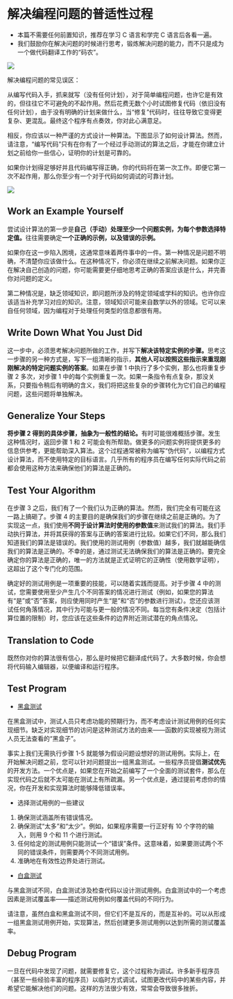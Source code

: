 # 解决编程问题的普适性过程

- 本篇不需要任何前置知识，推荐在学习 C 语言和学完 C 语言后各看一遍。
- 我们鼓励你在解决问题的时候进行思考，锻炼解决问题的能力，而不只是成为一个做代码翻译工作的“码农”。

![](https://cdn.xyxsw.site/YAOvb6gquofiAYxsn3tcxcCYngf.png)

解决编程问题的常见误区：

从编写代码入手，抓来就写（没有任何计划），对于简单编程问题，也许它是有效的，但往往它不可避免的不起作用。然后花费无数个小时试图修复代码（依旧没有任何计划），由于没有明确的计划来做什么，当“修复”代码时，往往导致它变得更复杂、更混乱。最终这个程序有点奏效，你对此心满意足。

相反，你应该以一种严谨的方式设计一种算法。下图显示了如何设计算法。然而，请注意，“编写代码”只有在你有了一个经过手动测试的算法之后，才能在你建立计划之前给你一些信心，证明你的计划是可靠的。

如果你计划得足够好并且代码编写得正确，你的代码将在第一次工作。即便它第一次不起作用，那么你至少有一个对于代码如何调试的可靠计划。

![](https://cdn.xyxsw.site/HMipbO4vSoM3jhxSZ7Kcuddqnxh.png)

## Work an Example Yourself

尝试设计算法的第一步是<strong>自己（手动）处理至少一个问题实例，为每个参数选择特定值。</strong>往往需要确定<strong>一个正确的示例，以及错误的示例。</strong>

如果你在这一步陷入困境，这通常意味着两件事中的一件。第一种情况是问题不明确，不清楚你应该做什么。在这种情况下，你必须在继续之前解决问题。如果你正在解决自己创造的问题，你可能需要更仔细地思考正确的答案应该是什么，并完善你对问题的定义。

第二种情况是，缺乏领域知识，即问题所涉及的特定领域或学科的知识。也许你应该适当补充学习对应的知识。注意，领域知识可能来自数学以外的领域。它可以来自任何领域，因为编程对于处理任何类型的信息都很有用。

## Write Down What You Just Did

这一步中，必须思考解决问题所做的工作，并写下<strong>解决该特定实例的步骤。</strong>思考这一步骤的另一种方式是，写下一组清晰的指示，<strong>其他人可以按照这些指示来重现刚刚解决的特定问题实例的答案</strong>。如果在步骤 1 中执行了多个实例，那么也将重复步骤 2 多次，对步骤 1 中的每个实例重复一次。如果一条指令有点复杂，那没关系，只要指令稍后有明确的含义，我们将把这些复杂的步骤转化为它们自己的编程问题，这些问题将单独解决。

## Generalize Your Steps

<strong>将步骤 2 得到的具体步骤，抽象为一般性的结论。</strong>有时可能很难概括步骤。发生这种情况时，返回步骤 1 和 2 可能会有所帮助。做更多的问题实例将提供更多的信息供参考，更能帮助深入算法。这个过程通常被称为编写“伪代码”，以编程方式设计算法，而不使用特定的目标语言。几乎所有的程序员在编写任何实际代码之前都会使用这种方法来确保他们的算法是正确的。

## Test Your Algorithm

在步骤 3 之后，我们有了一个我们认为正确的算法。然而，我们完全有可能在这一路上搞砸了。步骤 4 的主要目的是确保我们的步骤在继续之前是正确的。为了实现这一点，我们使用<strong>不同于设计算法时使用的参数值</strong>来测试我们的算法。我们手动执行算法，并将其获得的答案与正确的答案进行比较。如果它们不同，那么我们知道我们的算法是错误的。我们使用的测试用例（参数值）越多，我们就越能确信我们的算法是正确的。不幸的是，通过测试无法确保我们的算法是正确的。要完全确定你的算法是正确的，唯一的方法就是正式证明它的正确性（使用数学证明），这超出了这个专门化的范围。

确定好的测试用例是一项重要的技能，可以随着实践而提高。对于步骤 4 中的测试，您需要使用至少产生几个不同答案的情况进行测试（例如，如果您的算法有“是”或“否”答案，则应使用同时产生“是”和“否”的参数进行测试）。您还应该测试任何角落情况，其中行为可能与更一般的情况不同。每当您有条件决定（包括计算位置的限制）时，您应该在这些条件的边界附近测试潜在的角点情况。

## Translation to Code

既然你对你的算法很有信心，那么是时候把它翻译成代码了。大多数时候，你会想将代码输入编辑器，以便编译和运行程序。

## Test Program

- [黑盒测试](https://zh.wikipedia.org/wiki/%E9%BB%91%E7%9B%92%E6%B5%8B%E8%AF%95)

在黑盒测试中，测试人员只考虑功能的预期行为，而不考虑设计测试用例的任何实现细节。缺乏对实现细节的访问是这种测试方法的由来——函数的实现被视为测试人员无法查看的“黑盒子”。

事实上我们无需执行步骤 1-5 就能够为假设问题设想好的测试用例。实际上，在开始解决问题之前，您可以针对问题提出一组黑盒测试。一些程序员提倡<strong>测试优先</strong>的开发方法。一个优点是，如果您在开始之前编写了一个全面的测试套件，那么在实现代码之后就不太可能在测试上有所疏漏。另一个优点是，通过提前考虑你的情况，你在开发和实现算法时能够降低错误率。

- 选择测试用例的一些建议

1. 确保测试涵盖所有错误情况。
2. 确保测试“太多”和“太少”。例如，如果程序需要一行正好有 10 个字符的输入，则用 9 个和 11 个进行测试。
3. 任何给定的测试用例只能测试一个“错误”条件。这意味着，如果要测试两个不同的错误条件，则需要两个不同测试用例。
4. 准确地在有效性边界处进行测试。

- [白盒测试](https://zh.wikipedia.org/wiki/%E7%99%BD%E7%9B%92%E6%B5%8B%E8%AF%95)

与黑盒测试不同，白盒测试涉及检查代码以设计测试用例。白盒测试中的一个考虑因素是测试覆盖率——描述测试用例如何覆盖代码的不同行为。

请注意，虽然白盒和黑盒测试不同，但它们不是互斥的，而是互补的。可以从形成一组黑盒测试用例开始，实现算法，然后创建更多测试用例以达到所需的测试覆盖率。

## Debug Program

一旦在代码中发现了问题，就需要修复它，这个过程称为调试。许多新手程序员（甚至一些经验丰富的程序员）以临时方式调试，试图更改代码中的某些内容，并希望它能解决他们的问题。这样的方法很少有效，常常会导致很多挫折。

